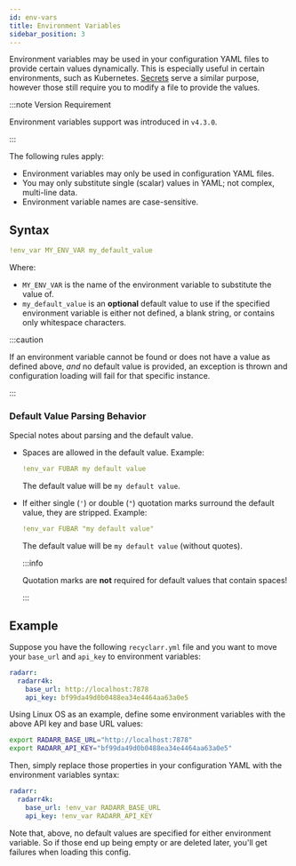 ```yaml
---
id: env-vars
title: Environment Variables
sidebar_position: 3
---
```


Environment variables may be used in your configuration YAML files to provide certain values
dynamically. This is especially useful in certain environments, such as Kubernetes. [Secrets] serve
a similar purpose, however those still require you to modify a file to provide the values.

[Secrets]: ./secrets-reference.md

:::note Version Requirement

Environment variables support was introduced in `v4.3.0`.

:::

The following rules apply:

- Environment variables may only be used in configuration YAML files.
- You may only substitute single (scalar) values in YAML; not complex, multi-line data.
- Environment variable names are case-sensitive.

## Syntax

```yml
!env_var MY_ENV_VAR my_default_value
```

Where:

- `MY_ENV_VAR` is the name of the environment variable to substitute the value of.
- `my_default_value` is an **optional** default value to use if the specified environment variable
  is either not defined, a blank string, or contains only whitespace characters.

:::caution

If an environment variable cannot be found or does not have a value as defined above, *and* no
default value is provided, an exception is thrown and configuration loading will fail for that
specific instance.

:::

### Default Value Parsing Behavior

Special notes about parsing and the default value.

- Spaces are allowed in the default value. Example:

  ```yml
  !env_var FUBAR my default value
  ```

  The default value will be `my default value`.

- If either single (`'`) or double (`"`) quotation marks surround the default value, they are
  stripped. Example:

  ```yml
  !env_var FUBAR "my default value"
  ```

  The default value will be `my default value` (without quotes).

  :::info

  Quotation marks are **not** required for default values that contain spaces!

  :::

## Example

Suppose you have the following `recyclarr.yml` file and you want to move your `base_url` and
`api_key` to environment variables:

```yml
radarr:
  radarr4k:
    base_url: http://localhost:7878
    api_key: bf99da49d0b0488ea34e4464aa63a0e5
```

Using Linux OS as an example, define some environment variables with the above API key and base URL
values:

```bash
export RADARR_BASE_URL="http://localhost:7878"
export RADARR_API_KEY="bf99da49d0b0488ea34e4464aa63a0e5"
```

Then, simply replace those properties in your configuration YAML with the environment variables
syntax:

```yml
radarr:
  radarr4k:
    base_url: !env_var RADARR_BASE_URL
    api_key: !env_var RADARR_API_KEY
```

Note that, above, no default values are specified for either environment variable. So if those end
up being empty or are deleted later, you'll get failures when loading this config.
